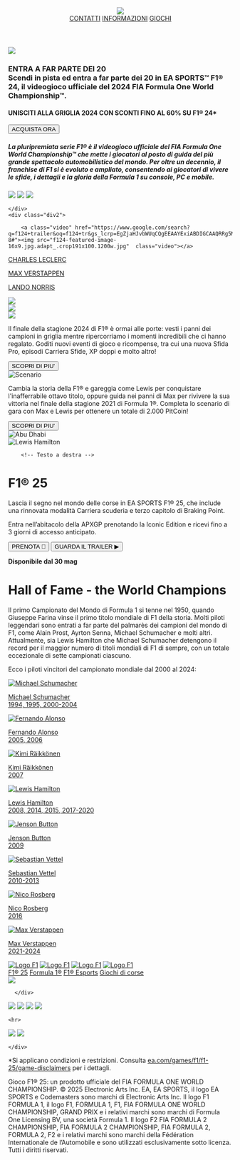 <!DOCTYPE html>
<html>
<head>
<title>Pagina WEB</title>
<link rel="stylesheet" type="text/css" href="f1.css">
</head>
<body>
    <header class="navbar">
        <a href=".html" ><img class="logoo" src="download (1).png"></a>
     <div class="bottoni">
     <a href="contatti.html" class="CONTATTI">CONTATTI</a>
     <a href="informazioni.html" class="informazioni">INFORMAZIONI</a>
     <a href="giochi.html" class="giochi">GIOCHI</a>
   </header>

   <div class="img">
    <img class="verstappen" src="download (6).jpg">
    </div>
    <div class="tutu">
        <div class="overlay">
            <h3>ENTRA A FAR PARTE DEI 20<br>
            Scendi in pista ed entra a far parte dei 20 in EA SPORTS™ F1® 24, il videogioco ufficiale del 2024 FIA Formula One World Championship™.</h3>
          </div>
       
   <h4 class="oo">  UNISCITI ALLA GRIGLIA 2024 CON SCONTI FINO AL 60% SU F1® 24*</h4>
            <a href="ora.html"><button class="aa" href="ora.html">ACQUISTA ORA </button></a>
    </div>
    <div class="Tutto">
        <div class="entra">
            <h5 class="la">La pluripremiata serie F1® è il videogioco ufficiale del FIA Formula One World Championship™ che mette i giocatori al posto di guida del più grande spettacolo automobilistico del mondo. Per oltre un decennio, il franchise di F1 si è evoluto e ampliato, consentendo ai giocatori di vivere le sfide, i dettagli e la gloria della Formula 1 su console, PC e mobile.</h5>
        </div>
    
 <div class="imagecont">
            <img src="f12024.png" class="due024">
            <img src="f12023.png" class="due023">
            <img src="f12022.png" class="due022">
        </div>
      
    
    
    
    
    </div>
    <div class="div2">
        
        <a class="video" href="https://www.google.com/search?q=f124+trailer&oq=f124+tr&gs_lcrp=EgZjaHJvbWUqCQgEEAAYExiABDIGCAAQRRg5MgkIARAAGBMYgAQyCQgCEAAYExiABDIJCAMQABgTGIAEMgkIBBAAGBMYgAQyCQgFEAAYExiABDIJCAYQABgTGIAEMgkIBxAAGBMYgAQyCQgIEAAYExiABDIJCAkQABgTGIAE0gEINDEwN2owajeoAgCwAgA&sourceid=chrome&ie=UTF-8#"><img src="f124-featured-image-16x9.jpg.adapt_.crop191x100.1200w.jpg"  class="video"></a>
            
            

        
 <div class="qqqq">
            <div class="q0"> 
                <a class="cl" href="leclerc.html"><p class="q02"> CHARLES LECLERC</p></a>
            </div>
            <div class="q1"> 
                <a class="mv" href="max.html"><p class="q12"> MAX VERSTAPPEN</p></a>
            </div>
            <div class="q2"> 
                <a class="LN" href="lando.html"><p class="q22"> LANDO NORRIS</p></a>
            </div>
            <div class="logo">
           <a href=".html"> <img src="f120244.png" class="flogo"></a>
            </div>
        </div>
    
   </div>
    <div class="champion">
        <div class="chh">
          <img src="f124-s4-16x9-final-no-logo.jpg.adapt.crop16x9.431p.jpg" class="qqq">
        </div>
        <div class="chhhhhhh">
          <img src="f124-season-4-stacked.png.adapt.crop7x2.1920w.png" class="qqffffq">
          <div class="opopo">
            <p>Il finale della stagione 2024 di F1® è ormai alle porte: vesti i panni dei campioni in griglia mentre ripercorriamo i momenti incredibili che ci hanno regalato. Goditi nuovi eventi di gioco e ricompense, tra cui una nuova Sfida Pro, episodi Carriera Sfide, XP doppi e molto altro!</p>
          </div>
          <a  href="didi.html"  class="didi1">
            <button class="didi">SCOPRI DI PIU'</button>
          </a>
        </div>
    </div>
    <div class="abudhabi-container">
        <!-- Colonna sinistra: Scenario + Testo + Bottone -->
        <div class="left-side">
          <img src="78945.png" alt="Scenario" class="scenario-img">
          
   <div class="content">
            <p class="text">
              Cambia la storia della F1® e gareggia come Lewis per conquistare l'inafferrabile ottavo titolo, oppure guida nei panni di Max per rivivere la sua vittoria nel finale della stagione 2021 di Formula 1®. Completa lo scenario di gara con Max e Lewis per ottenere un totale di 2.000 PitCoin!
            </p>
            <a href="didi2.html" class="didi2"><button class="cta-button">SCOPRI DI PIU'</button></a>
          </div>
        </div>
      
        
  <div class="right-side">
          <img src="abudhabi.jpg" alt="Abu Dhabi" class="abu-img">
        </div>
    </div>
    <div class="f1-hero">
        <!-- Immagine a sinistra -->
        <div class="hero-img">
          <img src="hamilton.png.avif" alt="Lewis Hamilton">
        </div>
      
        <!-- Testo a destra -->
  <div class="hero-content">
          <h1>F1® 25</h1>
          <p>
            Lascia il segno nel mondo delle corse in EA SPORTS F1® 25, che include una rinnovata modalità Carriera scuderia e terzo capitolo di Braking Point.
          </p>
          <p  class="hh1">
            Entra nell’abitacolo della APXGP prenotando la Iconic Edition e ricevi fino a 3 giorni di accesso anticipato.
          </p>
      
   <div class="buttons">
            <a href="https://www.ea.com/it/games/f1/f1-25/buy" ><button> PRENOTA 🛒</button></a>
            <a href="https://www.youtube.com/watch?v=u5rWBgBjDsc&t=2s"> <button>GUARDA IL TRAILER ▶</button></a>
          </div>
      
 <p><strong>Disponibile dal 30 mag</strong></p>
      
          
  </div>
</div>
    
<div class="banner">
    <h1 class="lleeg">Hall of Fame - the World Champions</h1>
  </div>
  
  <!-- Testo descrittivo -->
  <div class="legend-text">
    <p class="hallo">
      Il primo Campionato del Mondo di Formula 1 si tenne nel 1950, quando Giuseppe Farina vinse il primo titolo mondiale di F1 della storia. Molti piloti leggendari sono entrati a far parte del palmarès dei campioni del mondo di F1, come Alain Prost, Ayrton Senna, Michael Schumacher e molti altri. Attualmente, sia Lewis Hamilton che Michael Schumacher detengono il record per il maggior numero di titoli mondiali di F1 di sempre, con un totale eccezionale di sette campionati ciascuno.
    </p>
    <p class="llll">
      Ecco i piloti vincitori del campionato mondiale dal 2000 al 2024:
    </p>
  </div>
  
  <!-- Galleria dei piloti -->
  <div class="gallery">
    
  <a href="sch.html" class="driver">
      <img src="d1053f94-faa9-48d8-a6fd-8be86fbc0cb6.jpg" alt="Michael Schumacher">
      <p>Michael Schumacher<br>1994, 1995, 2000-2004</p>
    </a>
  
   <a href="alo.html" class="driver">
      <img src="b498b389-0a77-457c-9670-666f1f578758.jpg" alt="Fernando Alonso">
      <p>Fernando Alonso<br>2005, 2006</p>
    </a>
  
   <a href="rai.html" class="driver">
      <img src="Kimi Raikkonen.jpg" alt="Kimi Räikkönen">
      <p>Kimi Räikkönen<br>2007</p>
    </a>
  
  <a href="lew.html" class="driver">
      <img src="Piloto Lewis Hamilton, McLaren Mercedes, Canada….jpg" alt="Lewis Hamilton">
      <p>Lewis Hamilton<br>2008, 2014, 2015, 2017-2020</p>
    </a>
  
  <a href="jen.html" class="driver">
      <img src="Formula 1 News, Live Grand Prix Updates, Videos, Drivers and Results.jpg" alt="Jenson Button">
      <p>Jenson Button<br>2009</p>
    </a>
  
  <a href="seb.html" class="driver">
      <img src="vettel.jpg" alt="Sebastian Vettel">
      <p>Sebastian Vettel<br>2010-2013</p>
    </a>
  
  <a href="nic.html" class="driver">
      <img src="Nico Rosberg World Champion 2016.jpg" alt="Nico Rosberg">
      <p>Nico Rosberg<br>2016</p>
    </a>
  
   <a href="max.html" class="driver">
      <img src="8a3b5e2f-2a99-4566-9512-4553fcccc866.jpg" alt="Max Verstappen">
      <p>Max Verstappen<br>2021-2024</p>
    </a>
  
  </div>
  <div class="logo-row">
    <a href="https://www.formula1.com/" class="flogoo"><img src="f1logot.png" alt="Logo F1"></a>
    <a href="https://www.fiaformula2.com/" class="flogoo"><img src="f2logo.png" alt="Logo F1"></a>
    <a href="https://www.fiaformula3.com/" class="flogoo"><img src="f3logo.png" alt="Logo F1"></a>
    <a href="https://www.f1academy.com/" class="flogoo"><img src="F1AcademyLogo.png" alt="Logo F1"></a>
  </div>

  <div class="whitee">

  </div>
  <footer class="site-footer">
    <div class="footer-top">
      <nav class="footer-nav">
        <a href="https://www.ea.com/it/games/f1/f1-25">F1® 25</a>
        <a href="ww.formula1.com">Formula 1®</a>
        <a href="https://f1esports.com/">F1® Esports</a>
        <a href="https://www.ea.com/it-it/games/library/racing">Giochi di corse</a>
      </nav>
  
  <div class="footer-logos">
        <img src="EA_Sports_monochrome_logo.svg.png">
        
      </div>
  
   <div class="footer-socials">
        <a class="f" href="#"><img src="facebook-new.png"></a>
        <a  class="y" href="#"><img src="yooutube.png"></a>
        <a  class="i" href="#"><img src="instagram-new.png"></a>
        <a  class="x" href="#"><img src="twitter.png"></a>
      </div>
    </div>
  
    <hr>
  
  <div class="footer-middle">
      <img src="f1licensed.png">
      <img src="f2licensed.png">
      
    </div>
  
  <div class="footer-bottom">
      <p>*Si applicano condizioni e restrizioni. Consulta <a href="https://www.ea.com/it-it/games/f1">ea.com/games/f1/f1-25/game-disclaimers</a> per i dettagli.</p>
  
  <p>Gioco F1® 25: un prodotto ufficiale del FIA FORMULA ONE WORLD CHAMPIONSHIP. © 2025 Electronic Arts Inc. EA, EA SPORTS, il logo EA SPORTS e Codemasters sono marchi di Electronic Arts Inc. 
      Il logo F1 FORMULA 1, il logo F1, FORMULA 1, F1, FIA FORMULA ONE WORLD CHAMPIONSHIP, GRAND PRIX e i relativi marchi sono marchi di Formula One Licensing BV, una società Formula 1. 
      Il logo F2 FIA FORMULA 2 CHAMPIONSHIP, FIA FORMULA 2 CHAMPIONSHIP, FIA FORMULA 2, FORMULA 2, F2 e i relativi marchi sono marchi della Fédération Internationale de l’Automobile e sono utilizzati esclusivamente sotto licenza. 
      Tutti i diritti riservati.</p>
    </div>
  </footer>
      


</body>

</html>

